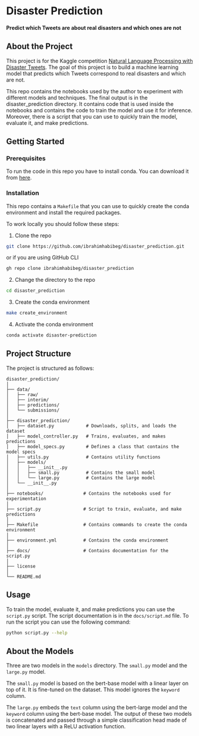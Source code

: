 # Disaster Prediction
#### Predict which Tweets are about real disasters and which ones are not

## About the Project

This project is for the Kaggle competition
[Natural Language Processing with Disaster Tweets](https://www.kaggle.com/competitions/nlp-getting-started/data).
The goal of this project is to build a machine learning model that 
predicts which Tweets correspond to real disasters and which are not.

This repo contains the notebooks used by the author to experiment
with different models and techniques. The final output is in the
disaster_prediction directory. It contains code that is used inside 
the notebooks and contains the code to train the model and use it for
inference. Moreover, there is a script that you can use to quickly
train the model, evaluate it, and make predictions.

## Getting Started

### Prerequisites

To run the code in this repo you have to install conda. You can
download it from [here](https://docs.conda.io/projects/conda/en/latest/user-guide/install/index.html).

### Installation

This repo contains a `Makefile` that you can use to quickly
create the conda environment and install the required packages.

To work locally you should follow these steps:

1. Clone the repo
```sh
git clone https://github.com/ibrahimhabibeg/disaster_prediction.git
```
or if you are using GitHub CLI
```sh
gh repo clone ibrahimhabibeg/disaster_prediction
```

2. Change the directory to the repo
```sh
cd disaster_prediction
```

3. Create the conda environment
```sh
make create_environment
```

4. Activate the conda environment
```sh
conda activate disaster-prediction
```

## Project Structure

The project is structured as follows:

```
disaster_prediction/
│
├── data/
│   ├── raw/
│   ├── interim/
│   ├── predictions/
│   └── submissions/
│
├── disaster_prediction/
│   ├── dataset.py            # Downloads, splits, and loads the dataset
│   ├── model_controller.py   # Trains, evaluates, and makes predictions
│   ├── model_specs.py        # Defines a class that contains the model specs
│   ├── utils.py              # Contains utility functions
│   ├── models/              
│   │   ├── __init__.py
│   │   ├── small.py          # Contains the small model
│   │   └── large.py          # Contains the large model
│   └── __init__.py
│
├── notebooks/               # Contains the notebooks used for experimentation
│
├── script.py                # Script to train, evaluate, and make predictions
│
├── Makefile                 # Contains commands to create the conda environment
│
├── environment.yml          # Contains the conda environment
│
├── docs/                    # Contains documentation for the script.py
│
├── license
│
└── README.md
```

## Usage

To train the model, evaluate it, and make predictions you can use the
`script.py` script. The script documentation is in the `docs/script.md`
file. To run the script you can use the following command:

```sh
python script.py --help
```

## About the Models

Three are two models in the `models` directory. The `small.py` model
and the `large.py` model.

The `small.py` model is based on the bert-base model with a linear 
layer on top of it. It is fine-tuned on the dataset. This model 
ignores the `keyword` column.

The `large.py` embeds the `text` column using the bert-large model
and the `keyword` column using the bert-base model. The output of
these two models is concatenated and passed through a simple
classification head made of two linear layers with a ReLU activation
function.